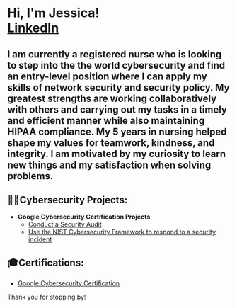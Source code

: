 <h1>Hi, I'm Jessica!   <br/><a href="https://www.linkedin.com/in/trieujessica/">LinkedIn</a> </h1>
<h2>
I am currently a registered nurse who is looking to step into the the world cybersecurity and find an entry-level position where I can apply my skills of network security and security policy. My greatest strengths are working collaboratively with others and carrying out my tasks in a timely and efficient manner while also maintaining HIPAA compliance. My 5 years in nursing helped shape my values for teamwork, kindness, and integrity. I am motivated by my curiosity to learn new things and my satisfaction when solving problems. </h2>


<h2>👨‍💻Cybersecurity Projects:</h2> 

- <b>Google Cybersecurity Certification Projects </b>
  - [Conduct a Security Audit](https://github.com/jessica-trieu/GCSCAudit)
  - [Use the NIST Cybersecurity Framework to respond to a security incident](https://github.com/jessica-trieu/GCSC-IncidentReport)

<h2>🎓Certifications:</h2> 

- [Google Cybersecurity Certification](https://www.credly.com/badges/568a7631-fb12-4043-b6b3-dc33d9a60c5e/public_url)


Thank you for stopping by!


<!--
**joshmadakor1/joshmadakor1** is a ✨ _special_ ✨ repository because its `README.md` (this file) appears on your GitHub profile.

Here are some ideas to get you started:

- 🔭 I’m currently working on ...
- 🌱 I’m currently learning ...
- 👯 I’m looking to collaborate on ...
- 🤔 I’m looking for help with ...
- 💬 Ask me about ...
- 📫 How to reach me: ...
- 😄 Pronouns: ...
- ⚡ Fun fact: ...
-->

